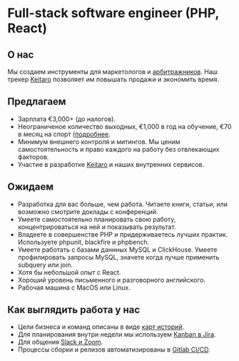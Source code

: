 # Full-stack software engineer (PHP, React)

## О нас

Мы создаем инструменты для маркетологов и [арбитражников](https://skillbox.ru/media/marketing/chto_takoe_arbitrazh_trafika_i_deystvitelno_li_na_nyem_zarabatyvayut/). Наш трекер [Keitaro](https://keitaro.io) позволяет им повышать продажи и экономить время. 


## Предлагаем

- Зарплата €3,000+ (до налогов). 
- Неограниченое количество выходных, €1,000 в год на обучение, €70 в месяц на спорт ([подробнее](https://handbook.apliteni.com/perks.html]).
- Минимум внешнего контроля и митингов. Мы ценим самостоятельность и право каждого на работу без отвлекающих факторов.
- Участие в разработке [Keitaro](https://keitaro.io) и наших внутренних сервисов.

## Ожидаем

- Разработка для вас больше, чем работа. Читаете книги, статьи, или возможно смотрите доклады с конференций. 
- Умеете самостоятельно планировать свою работу, концентрироваться на ней и показывать результат. 
- Владеете в совершенстве PHP и придерживаетесь лучших практик. Используете phpunit, blackfire и phpbench.
- Умеете работать с базами даннных MySQL и ClickHouse. Умеете профилировать запросы MySQL, значете когда лучше применить subquery или join. 
- Хотя бы небольшой опыт с React. 
- Хороший уровень письменного и разговорного английского.
- Рабочая машина с MacOS или Linux. 

## Как выглядить работа у нас

* Цели бизнеса и команд описаны в виде [карт историй](https://handbook.apliteni.com/how-we-work/story-maps.html).
* Для планирования внутри недели мы используем [Kanban в Jira](https://handbook.apliteni.com/how-we-work/kanban-board.html).
* Для общения [Slack и Zoom](https://handbook.apliteni.com/communication.html).
* Процессы сборки и релизов автоматизированы в [Gitlab CI/CD](https://handbook.apliteni.com/infra/gitlab-ci.html).


